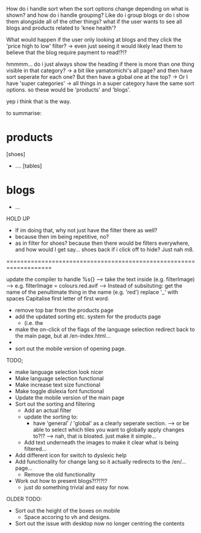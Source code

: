 How do i handle sort when the sort options change depending on what is shown?
and how do i handle grouping? Like do i group blogs or do i show them alongside all of the other things?
what if the user wants to see all blogs and products related to 'knee health'?

What would happen if the user only looking at blogs and they click the 'price high to low' filter?
    -> even just seeing it would likely lead them to believe that the blog require payment to read!?!?


hmmmm... do i just always show the heading if there is more than one thing visible in that category?
-> a bit like yamatomichi's all page?
and then have sort seperate for each one? But then have a global one at the top?
    -> Or I have 'super categories'
    -> all things in a super category have the same sort options.
    so these would be 'products' and 'blogs'.

yep i think that is the way.

to summarise:

# products <sort>
[shoes]    <sort>
- ....
[tables]   <sort>

# blogs    <sort> 
- ...



HOLD UP
- If im doing that, why not just have the filter there as well?
- because then im being repetitive, no?
- as in filter for shoes? because then there would be filters everywhere, and how would I get say... shoes back if i click off to hide? Just nah m8.


===================================================================

update the compiler to handle 
%s{}
--> take the text inside (e.g. filterImage)
--> e.g. filterImage = colours.red.avif
--> Instead of subsituting:
   get the name of the penultimate thing in the name (e.g. 'red')
   replace '_' with spaces
   Capitalise first letter of first word.







- remove top bar from the products page
- add the updated sorting etc. system for the products page
    - (i.e. the 
- make the on-click of the flags of the language selection redirect back to the main page, but at /en-index.html...
- 
- sort out the mobile version of opening page. 

TODO;
- make language selection look nicer
- Make language selection functional
- Make increase text size functional
- Make toggle dislexia font functional
- Update the mobile version of the main page
- Sort out the sorting and filtering
    - Add an actual filter
    - update the sorting to:
        - have 'general' / 'global' as a clearly seperate section.
        --> or be able to select which tiles you want to globally apply changes to?!?
        --> nah, that is bloated. just make it simple...
    - Add text underneath the images to make it clear what is being filtered...
- Add different icon for switch to dyslexic help
- Add functionality for change lang so it actually redirects to the /en/... page...
    - Remove the old functionality
- Work out how to present blogs?!?!?!?
    - just do something trivial and easy for now. 


OLDER TODO:
- Sort out the height of the boxes on mobile
    - Space accoring to vh and designs.
- Sort out the issue with desktop now no longer centring the contents

